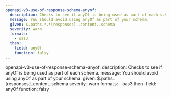 ```yaml
---
openapi-v3-use-of-response-schema-anyof:
  description: Checks to see if anyOf is being used as part of each schema.
  message: You should avoid using anyOf as part of your schema.
  given: $.paths.*.*[responses]..content..schema
  severity: warn
  formats:
    - oas3
  then:
    field: anyOf
    function: falsy
...
```

openapi-v3-use-of-response-schema-anyof:
  description: Checks to see if anyOf is being used as part of each schema.
  message: You should avoid using anyOf as part of your schema.
  given: $.paths.*.*[responses]..content..schema
  severity: warn
  formats:
    - oas3
  then:
    field: anyOf
    function: falsy
